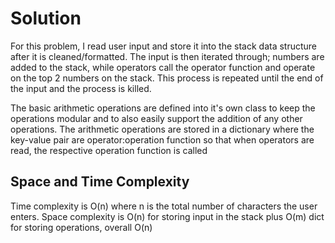Solution
===================
For this problem, I read user input and store it into the stack data structure after it is cleaned/formatted. The input is then iterated through; numbers are added to the stack, while operators call the operator function and operate on the top 2 numbers on the stack. This process is repeated until the end of the input and the process is killed.

The basic arithmetic operations are defined into it's own class to keep the operations modular and to also easily support the addition of any other operations. The arithmetic operations are stored in a dictionary where the key-value pair are operator:operation function so that when operators are read, the respective operation function is called

## Space and Time Complexity 
Time complexity is O(n) where n is the total number of characters the user enters. Space complexity is O(n) for storing input in the stack plus O(m) dict for storing operations, overall O(n)
